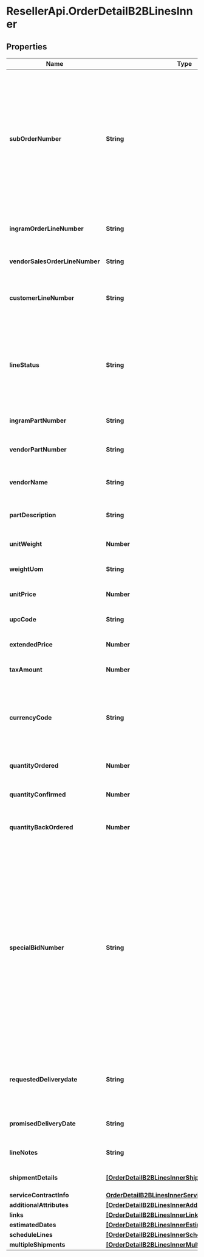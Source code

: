 # ResellerApi.OrderDetailB2BLinesInner

## Properties

Name | Type | Description | Notes
------------ | ------------- | ------------- | -------------
**subOrderNumber** | **String** | The sub order number. The two-digit prefix is the warehouse code of the warehouse nearest the reseller. The middle number is the order number. The two-digit suffix is the sub order number. | [optional] 
**ingramOrderLineNumber** | **String** | Unique Ingram Micro line number. Starts with 001. | [optional] 
**vendorSalesOrderLineNumber** | **String** | The vendor&#39;s sales order line number. | [optional] 
**customerLineNumber** | **String** | The reseller&#39;s line item number for reference in their system. | [optional] 
**lineStatus** | **String** | The status for the line item in the order. One of- Backordered, In Progress, Shipped, Delivered, Canceled, On Hold. | [optional] 
**ingramPartNumber** | **String** | Unique IngramMicro part number. | [optional] 
**vendorPartNumber** | **String** | The vendor&#39;s part number for the line item. | [optional] 
**vendorName** | **String** | The vendor&#39;s name for the part in their system. | [optional] 
**partDescription** | **String** | The vendor&#39;s description of the part in their system. | [optional] 
**unitWeight** | **Number** | The unit weight of the line item. | [optional] 
**weightUom** | **String** | The unit of measure for the line item. | [optional] 
**unitPrice** | **Number** | The unit price of the line item. | [optional] 
**upcCode** | **String** | The UPC code of a product. | [optional] 
**extendedPrice** | **Number** | Unit price X quantity for the line item. | [optional] 
**taxAmount** | **Number** | The tax amount for the line item. | [optional] 
**currencyCode** | **String** | The country-specific three character ISO 4217 currency code for the line item. | [optional] 
**quantityOrdered** | **Number** | The quantity ordered of the line item. | [optional] 
**quantityConfirmed** | **Number** | The quantity confirmed for the line item. | [optional] 
**quantityBackOrdered** | **Number** | The quantity backordered for the line item. | [optional] 
**specialBidNumber** | **String** | The line-level bid number provided to the reseller by the vendor for special pricing and discounts. Used to track the bid number in the case of split orders or where different line items have different bid numbers. Line-level bid numbers take precedence over header-level bid numbers. | [optional] 
**requestedDeliverydate** | **String** | Reseller-requested delivery date. Delivery date is not guaranteed. | [optional] 
**promisedDeliveryDate** | **String** | The delivery date promised by IngramMicro. | [optional] 
**lineNotes** | **String** | Line-level notes for the order. | [optional] 
**shipmentDetails** | [**[OrderDetailB2BLinesInnerShipmentDetailsInner]**](OrderDetailB2BLinesInnerShipmentDetailsInner.md) | Shipping details for the line item. | [optional] 
**serviceContractInfo** | [**OrderDetailB2BLinesInnerServiceContractInfo**](OrderDetailB2BLinesInnerServiceContractInfo.md) |  | [optional] 
**additionalAttributes** | [**[OrderDetailB2BLinesInnerAdditionalAttributesInner]**](OrderDetailB2BLinesInnerAdditionalAttributesInner.md) |  | [optional] 
**links** | [**[OrderDetailB2BLinesInnerLinksInner]**](OrderDetailB2BLinesInnerLinksInner.md) |  | [optional] 
**estimatedDates** | [**[OrderDetailB2BLinesInnerEstimatedDatesInner]**](OrderDetailB2BLinesInnerEstimatedDatesInner.md) |  | [optional] 
**scheduleLines** | [**[OrderDetailB2BLinesInnerScheduleLinesInner]**](OrderDetailB2BLinesInnerScheduleLinesInner.md) |  | [optional] 
**multipleShipments** | [**[OrderDetailB2BLinesInnerMultipleShipmentsInner]**](OrderDetailB2BLinesInnerMultipleShipmentsInner.md) |  | [optional] 



